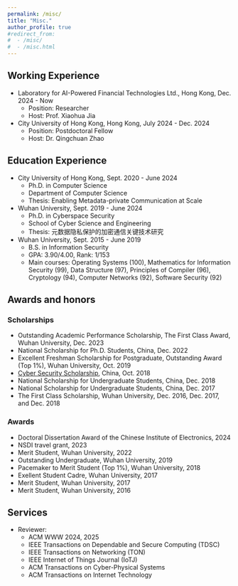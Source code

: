 ```yaml
---
permalink: /misc/
title: "Misc."
author_profile: true
#redirect_from:
#  - /misc/
#  - /misc.html
---
```

## Working Experience
- Laboratory for AI-Powered Financial Technologies Ltd., Hong Kong, Dec. 2024 - Now
  - Position: Researcher
  - Host: Prof. Xiaohua Jia
- City University of Hong Kong, Hong Kong, July 2024 - Dec. 2024
  - Position: Postdoctoral Fellow
  - Host: Dr. Qingchuan Zhao

## Education Experience
- City University of Hong Kong, Sept. 2020 - June 2024
  - Ph.D. in Computer Science
  - Department of Computer Science
  - Thesis: Enabling Metadata-private Communication at Scale
- Wuhan University, Sept. 2019 - June 2024
  - Ph.D. in Cyberspace Security
  - School of Cyber Science and Engineering
  - Thesis: 元数据隐私保护的加密通信关键技术研究
- Wuhan University, Sept. 2015 - June 2019
  - B.S. in Information Security
  - GPA: 3.90/4.00, Rank: 1/153
  - Main courses: Operating Systems (100), Mathematics for Information Security (99), Data Structure (97), Principles of Compiler (96), Cryptology (94), Computer Networks (92), Software Security (92)

## Awards and honors
### Scholarships
* Outstanding Academic Performance Scholarship, The First Class Award, Wuhan University, Dec. 2023
* National Scholarship for Ph.D. Students, China, Dec. 2022
* Excellent Freshman Scholarship for Postgraduate, Outstanding Award (Top 1%), Wuhan University, Oct. 2019
* [Cyber Security Scholarship](http://www.cidf.net/2018-08/23/c_1123316483.htm), China, Oct. 2018
* National Scholarship for Undergraduate Students, China, Dec. 2018
* National Scholarship for Undergraduate Students, China, Dec. 2017
* The First Class Scholarship, Wuhan University, Dec. 2016, Dec. 2017, and Dec. 2018


### Awards
* Doctoral Dissertation Award of the Chinese Institute of Electronics, 2024
* NSDI travel grant, 2023
* Merit Student, Wuhan University, 2022
* Outstanding Undergraduate, Wuhan University, 2019
* Pacemaker to Merit Student (Top 1%), Wuhan University, 2018
* Exellent Student Cadre, Wuhan University, 2017
* Merit Student, Wuhan University, 2017
* Merit Student, Wuhan University, 2016


## Services
- Reviewer:
  - ACM WWW 2024, 2025
  - IEEE Transactions on Dependable and Secure Computing (TDSC)
  - IEEE Transactions on Networking (TON)
  - IEEE Internet of Things Journal (IoTJ)
  - ACM Transactions on Cyber-Physical Systems
  - ACM Transactions on Internet Technology


